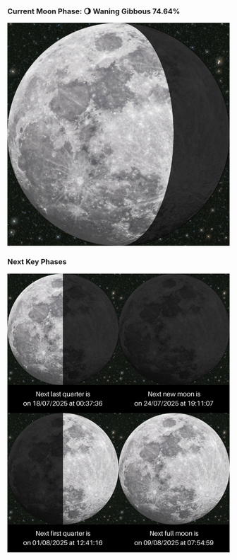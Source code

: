 ### Current Moon Phase: 🌖 Waning Gibbous 74.64%
![Moon Phase](moonphase.png)
### Next Key Phases
![Gallery](gallery.png)